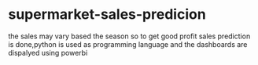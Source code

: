 # supermarket-sales-predicion
the sales may vary based the season so to get good profit sales prediction is done,python is used as programming language and the dashboards are dispalyed using powerbi
